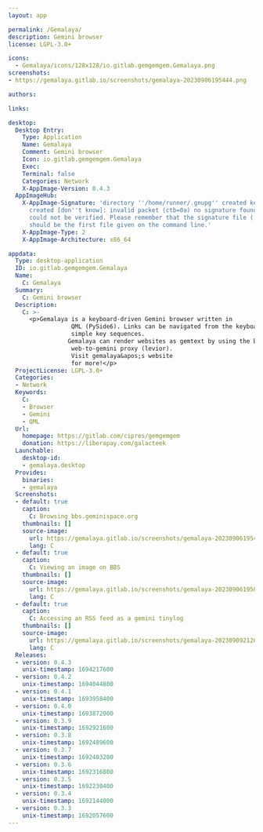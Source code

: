 ```yaml
---
layout: app

permalink: /Gemalaya/
description: Gemini browser
license: LGPL-3.0+

icons:
  - Gemalaya/icons/128x128/io.gitlab.gemgemgem.Gemalaya.png
screenshots:
- https://gemalaya.gitlab.io/screenshots/gemalaya-20230906195444.png

authors:

links:

desktop:
  Desktop Entry:
    Type: Application
    Name: Gemalaya
    Comment: Gemini browser
    Icon: io.gitlab.gemgemgem.Gemalaya
    Exec: 
    Terminal: false
    Categories: Network
    X-AppImage-Version: 0.4.3
  AppImageHub:
    X-AppImage-Signature: 'directory ''/home/runner/.gnupg'' created keybox ''/home/runner/.gnupg/pubring.kbx''
      created [don''t know]: invalid packet (ctb=0a) no signature found the signature
      could not be verified. Please remember that the signature file (.sig or .asc)
      should be the first file given on the command line.'
    X-AppImage-Type: 2
    X-AppImage-Architecture: x86_64

appdata:
  Type: desktop-application
  ID: io.gitlab.gemgemgem.Gemalaya
  Name:
    C: Gemalaya
  Summary:
    C: Gemini browser
  Description:
    C: >-
      <p>Gemalaya is a keyboard-driven Gemini browser written in
                  QML (PySide6). Links can be navigated from the keyboard using
                  simple key sequences.
                 Gemalaya can render websites as gemtext by using the builtin
                  web-to-gemini proxy (levior).
                  Visit gemalaya&apos;s website
                  for more!</p>
  ProjectLicense: LGPL-3.0+
  Categories:
  - Network
  Keywords:
    C:
    - Browser
    - Gemini
    - QML
  Url:
    homepage: https://gitlab.com/cipres/gemgemgem
    donation: https://liberapay.com/galacteek
  Launchable:
    desktop-id:
    - gemalaya.desktop
  Provides:
    binaries:
    - gemalaya
  Screenshots:
  - default: true
    caption:
      C: Browsing bbs.geminispace.org
    thumbnails: []
    source-image:
      url: https://gemalaya.gitlab.io/screenshots/gemalaya-20230906195444.png
      lang: C
  - default: true
    caption:
      C: Viewing an image on BBS
    thumbnails: []
    source-image:
      url: https://gemalaya.gitlab.io/screenshots/gemalaya-20230906195803.png
      lang: C
  - default: true
    caption:
      C: Accessing an RSS feed as a gemini tinylog
    thumbnails: []
    source-image:
      url: https://gemalaya.gitlab.io/screenshots/gemalaya-20230909212055.png
      lang: C
  Releases:
  - version: 0.4.3
    unix-timestamp: 1694217600
  - version: 0.4.2
    unix-timestamp: 1694044800
  - version: 0.4.1
    unix-timestamp: 1693958400
  - version: 0.4.0
    unix-timestamp: 1693872000
  - version: 0.3.9
    unix-timestamp: 1692921600
  - version: 0.3.8
    unix-timestamp: 1692489600
  - version: 0.3.7
    unix-timestamp: 1692403200
  - version: 0.3.6
    unix-timestamp: 1692316800
  - version: 0.3.5
    unix-timestamp: 1692230400
  - version: 0.3.4
    unix-timestamp: 1692144000
  - version: 0.3.3
    unix-timestamp: 1692057600
---
```

